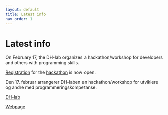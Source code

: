 ```yaml
---
layout: default
title: Latest info
nav_order: 1
---
```

# Latest info

On February 17, the DH-lab organizes a hackathon/workshop for developers and others with programming skills.

[Registration](https://pameldinger.no/e/lmafth) for the [hackathon](https://www.nb.no/hva-skjer/dhlab-hackathon-apputvikling-i-python-og-r/) is now open.


Den 17. februar arrangerer DH-laben en hackathon/workshop for utviklere og andre med programmeringskompetanse.

[DH-lab](https://www.nb.no/dh-lab/digital-tekstanalyse/)

[Webpage](https://nationallibraryofnorway.github.io/Hackathon-spring-2023/)

